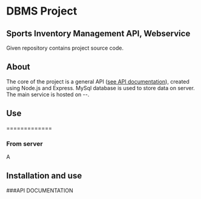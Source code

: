 # DBMS Project
## Sports Inventory Management API, Webservice

Given repository contains project source code.

## About
The core of the project is a general API ([see API documentation](###API-DOCUMENTATION)), created using Node.js and Express. MySql database is used to store data on server. The main service is hosted on --. 

## Use
=============
### From server
A
## Installation and use

###API DOCUMENTATION
